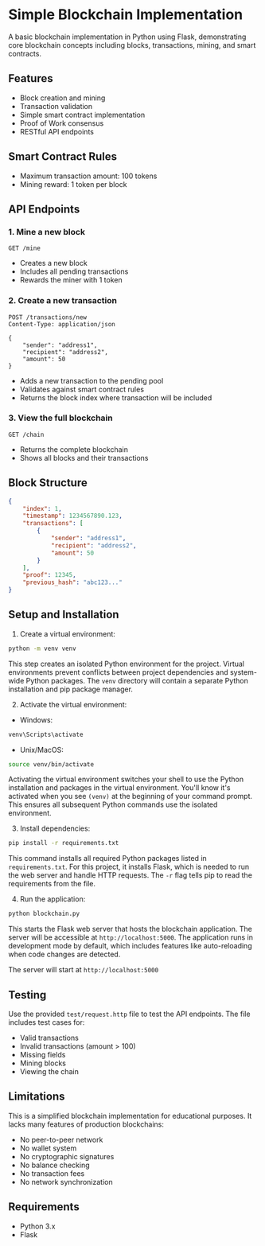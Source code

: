 # Simple Blockchain Implementation

A basic blockchain implementation in Python using Flask, demonstrating core blockchain concepts including blocks, transactions, mining, and smart contracts.

## Features

- Block creation and mining
- Transaction validation
- Simple smart contract implementation
- Proof of Work consensus
- RESTful API endpoints

## Smart Contract Rules

- Maximum transaction amount: 100 tokens
- Mining reward: 1 token per block

## API Endpoints

### 1. Mine a new block
```http
GET /mine
```
- Creates a new block
- Includes all pending transactions
- Rewards the miner with 1 token

### 2. Create a new transaction
```http
POST /transactions/new
Content-Type: application/json

{
    "sender": "address1",
    "recipient": "address2",
    "amount": 50
}
```
- Adds a new transaction to the pending pool
- Validates against smart contract rules
- Returns the block index where transaction will be included

### 3. View the full blockchain
```http
GET /chain
```
- Returns the complete blockchain
- Shows all blocks and their transactions

## Block Structure
```json
{
    "index": 1,
    "timestamp": 1234567890.123,
    "transactions": [
        {
            "sender": "address1",
            "recipient": "address2",
            "amount": 50
        }
    ],
    "proof": 12345,
    "previous_hash": "abc123..."
}
```

## Setup and Installation

1. Create a virtual environment:
```bash
python -m venv venv
```
This step creates an isolated Python environment for the project. Virtual environments prevent conflicts between project dependencies and system-wide Python packages. The `venv` directory will contain a separate Python installation and pip package manager.

2. Activate the virtual environment:
- Windows:
```bash
venv\Scripts\activate
```
- Unix/MacOS:
```bash
source venv/bin/activate
```
Activating the virtual environment switches your shell to use the Python installation and packages in the virtual environment. You'll know it's activated when you see `(venv)` at the beginning of your command prompt. This ensures all subsequent Python commands use the isolated environment.

3. Install dependencies:
```bash
pip install -r requirements.txt
```
This command installs all required Python packages listed in `requirements.txt`. For this project, it installs Flask, which is needed to run the web server and handle HTTP requests. The `-r` flag tells pip to read the requirements from the file.

4. Run the application:
```bash
python blockchain.py
```
This starts the Flask web server that hosts the blockchain application. The server will be accessible at `http://localhost:5000`. The application runs in development mode by default, which includes features like auto-reloading when code changes are detected.

The server will start at `http://localhost:5000`

## Testing

Use the provided `test/request.http` file to test the API endpoints. The file includes test cases for:
- Valid transactions
- Invalid transactions (amount > 100)
- Missing fields
- Mining blocks
- Viewing the chain

## Limitations

This is a simplified blockchain implementation for educational purposes. It lacks many features of production blockchains:
- No peer-to-peer network
- No wallet system
- No cryptographic signatures
- No balance checking
- No transaction fees
- No network synchronization

## Requirements

- Python 3.x
- Flask
